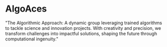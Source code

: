 # AlgoAces
"The Algorithmic Approach: A dynamic group leveraging trained algorithms to tackle science and innovation projects. With creativity and precision, we transform challenges into impactful solutions, shaping the future through computational ingenuity."
